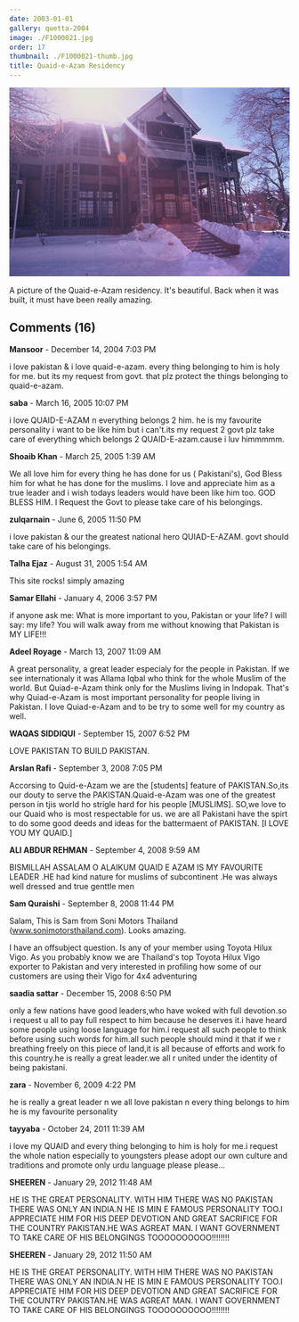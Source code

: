 ```yaml
---
date: 2003-01-01
gallery: quetta-2004
image: ./F1000021.jpg
order: 17
thumbnail: ./F1000021-thumb.jpg
title: Quaid-e-Azam Residency
---
```


![Quaid-e-Azam Residency](./F1000021.jpg)

A picture of the Quaid-e-Azam residency. It's beautiful. Back when it was built, it must have been really amazing.

<div id="comments">

## Comments (16)

<div id="comment">

**Mansoor** - December 14, 2004  7:03 PM

i love pakistan & i love quaid-e-azam. every thing belonging to him is holy for me. but its my request from govt. that plz protect the things belonging to quaid-e-azam.

</div>

<div id="comment">

**saba** - March 16, 2005 10:07 PM

i love QUAID-E-AZAM n everything belongs 2 him. he is my favourite personality i want to be like him but i can't.its my request 2 govt plz take care of everything which belongs 2 QUAID-E-azam.cause i luv himmmmm.

</div>

<div id="comment">

**Shoaib Khan** - March 25, 2005  1:39 AM

We all love him for every thing he has done for us ( Pakistani's), God Bless him for what he has done for the muslims.
I love and appreciate him as a true leader and i wish todays leaders would have been like him too. GOD BLESS HIM.
I Request the Govt to please take care of his belongings.

</div>

<div id="comment">

**zulqarnain** - June  6, 2005 11:50 PM

i love pakistan & our the greatest national hero QUIAD-E-AZAM. govt should take care of his belongings.

</div>

<div id="comment">

**Talha Ejaz** - August 31, 2005  1:54 AM

This site rocks! simply amazing

</div>

<div id="comment">

**Samar Ellahi** - January  4, 2006  3:57 PM

if anyone ask me: What is more important to you, Pakistan or your life? I will say: my life? You will walk away from me without knowing that Pakistan is MY LIFE!!!

</div>

<div id="comment">

**Adeel Royage** - March 13, 2007 11:09 AM

A great personality, a great leader especialy for the people in Pakistan. If we see internationaly it was Allama Iqbal who think for the whole Muslim of the world. But Quiad-e-Azam think only for the Muslims living in Indopak. That's why Quiad-e-Azam is most important personality for people living in Pakistan. I love Quiad-e-Azam and to be try to some well for my country as well.

</div>

<div id="comment">

**WAQAS SIDDIQUI** - September 15, 2007  6:52 PM

LOVE PAKISTAN TO BUILD PAKISTAN.

</div>

<div id="comment">

**Arslan Rafi** - September  3, 2008  7:05 PM

Accorsing to Quid-e-Azam we are the [students] feature of PAKISTAN.So,its our douty to serve the PAKISTAN.Quaid-e-Azam was one of the greatest person in tjis world ho strigle hard for his people [MUSLIMS].
SO,we love to our Quaid who is most respectable for us.
we are all Pakistani have the spirt to do some good deeds and ideas for the battermaent of PAKISTAN.
[I LOVE YOU MY QUAID.]

</div>

<div id="comment">

**ALI ABDUR REHMAN** - September  4, 2008  9:59 AM

BISMILLAH
ASSALAM O ALAIKUM
QUAID E AZAM IS MY FAVOURITE LEADER .HE had kind nature for muslims of subcontinent .He was always well dressed and true genttle men

</div>

<div id="comment">

**Sam Quraishi** - September  8, 2008 11:44 PM

Salam,
This is Sam from Soni Motors Thailand (www.sonimotorsthailand.com). Looks amazing.

I have an offsubject question. Is any of your member using Toyota Hilux Vigo. As you probably know we are Thailand's top Toyota Hilux Vigo exporter to Pakistan and very interested in profiling how some of our customers are using their Vigo for 4x4 adventuring

</div>

<div id="comment">

**saadia sattar** - December 15, 2008  6:50 PM

only a few nations have good leaders,who have woked with full devotion.so i request u all to pay full respect to him because he deserves it.i have heard some people using loose language for him.i request all such people to think before using such words for him.all such people should mind it that if we r breathing freely on this piece of land,it is all because of efforts and work fo this country.he is really a great leader.we all r united under the identity of being pakistani.

</div>

<div id="comment">

**zara** - November  6, 2009  4:22 PM

he is really a great leader n we all love pakistan n every thing belongs to him he is my favourite personality

</div>

<div id="comment">

**tayyaba** - October 24, 2011 11:39 AM

i love my QUAID and every thing belonging to him is holy for me.i request the whole nation especially to youngsters please adopt our own culture and traditions and promote only urdu language please please...

</div>

<div id="comment">

**SHEEREN** - January 29, 2012 11:48 AM

HE IS THE GREAT PERSONALITY. WITH HIM THERE WAS NO PAKISTAN THERE WAS ONLY AN INDIA.N HE IS MIN E FAMOUS PERSONALITY TOO.I APPRECIATE HIM FOR HIS DEEP DEVOTION AND GREAT SACRIFICE FOR THE COUNTRY PAKISTAN.HE WAS AGREAT MAN. I WANT GOVERNMENT TO TAKE CARE OF HIS BELONGINGS TOOOOOOOOOO!!!!!!!!

</div>

<div id="comment">

**SHEEREN** - January 29, 2012 11:50 AM

HE IS THE GREAT PERSONALITY. WITH HIM THERE WAS NO PAKISTAN THERE WAS ONLY AN INDIA.N HE IS MIN E FAMOUS PERSONALITY TOO.I APPRECIATE HIM FOR HIS DEEP DEVOTION AND GREAT SACRIFICE FOR THE COUNTRY PAKISTAN.HE WAS AGREAT MAN. I WANT GOVERNMENT TO TAKE CARE OF HIS BELONGINGS TOOOOOOOOOO!!!!!!!!

</div>

</div>